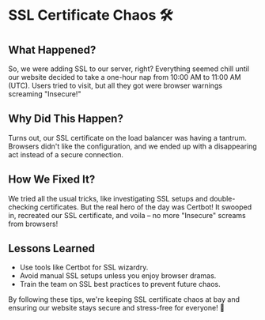 # SSL Certificate Chaos 🛠️

## What Happened?

So, we were adding SSL to our server, right? Everything seemed chill until our website decided to take a one-hour nap from 10:00 AM to 11:00 AM (UTC). Users tried to visit, but all they got were browser warnings screaming "Insecure!"

## Why Did This Happen?

Turns out, our SSL certificate on the load balancer was having a tantrum. Browsers didn't like the configuration, and we ended up with a disappearing act instead of a secure connection.

## How We Fixed It?

We tried all the usual tricks, like investigating SSL setups and double-checking certificates. But the real hero of the day was Certbot! It swooped in, recreated our SSL certificate, and voila – no more "Insecure" screams from browsers!

## Lessons Learned

- Use tools like Certbot for SSL wizardry.
- Avoid manual SSL setups unless you enjoy browser dramas.
- Train the team on SSL best practices to prevent future chaos.

By following these tips, we're keeping SSL certificate chaos at bay and ensuring our website stays secure and stress-free for everyone! 🚀


